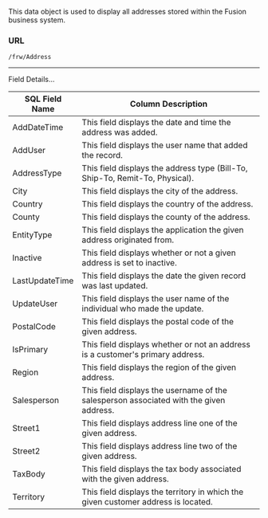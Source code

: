 This data object is used to display all addresses stored within the Fusion business system.

 
### URL
```
/frw/Address
```

 <hr>
Field Details...

| **SQL Field Name** | **Column Description**                                                                 |
|---|---|
| AddDateTime        | This field displays the date and time the address was added.                           |
| AddUser            | This field displays the user name that added the record.                               |
| AddressType        | This field displays the address type (Bill-To, Ship-To, Remit-To, Physical).           |
| City               | This field displays the city of the address.                                           |
| Country            | This field displays the country of the address.                                        |
| County             | This field displays the county of the address.                                         |
| EntityType         | This field displays the application the given address originated from.                 |
| Inactive           | This field displays whether or not a given address is set to inactive.                 |
| LastUpdateTime     | This field displays the date the given record was last updated.                        |
| UpdateUser         | This field displays the user name of the individual who made the update.               |
| PostalCode         | This field displays the postal code of the given address.                              |
| IsPrimary          | This field displays whether or not an address is a customer's primary address.         |
| Region             | This field displays the region of the given address.                                   |
| Salesperson        | This field displays the username of the salesperson associated with the given address. |
| Street1            | This field displays address line one of the given address.                             |
| Street2            | This field displays address line two of the given address.                             |
| TaxBody            | This field displays the tax body associated with the given address.                    |
| Territory          | This field displays the territory in which the given customer address is located.      |
